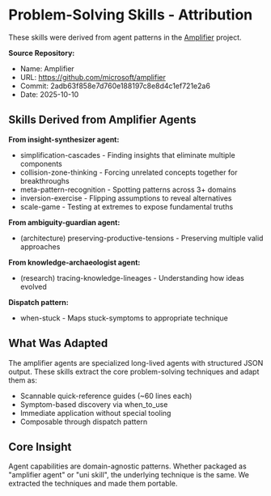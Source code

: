 # Problem-Solving Skills - Attribution

These skills were derived from agent patterns in the [Amplifier](https://github.com/microsoft/amplifier) project.

**Source Repository:**
- Name: Amplifier
- URL: https://github.com/microsoft/amplifier
- Commit: 2adb63f858e7d760e188197c8e8d4c1ef721e2a6
- Date: 2025-10-10

## Skills Derived from Amplifier Agents

**From insight-synthesizer agent:**
- simplification-cascades - Finding insights that eliminate multiple components
- collision-zone-thinking - Forcing unrelated concepts together for breakthroughs
- meta-pattern-recognition - Spotting patterns across 3+ domains
- inversion-exercise - Flipping assumptions to reveal alternatives
- scale-game - Testing at extremes to expose fundamental truths

**From ambiguity-guardian agent:**
- (architecture) preserving-productive-tensions - Preserving multiple valid approaches

**From knowledge-archaeologist agent:**
- (research) tracing-knowledge-lineages - Understanding how ideas evolved

**Dispatch pattern:**
- when-stuck - Maps stuck-symptoms to appropriate technique

## What Was Adapted

The amplifier agents are specialized long-lived agents with structured JSON output. These skills extract the core problem-solving techniques and adapt them as:

- Scannable quick-reference guides (~60 lines each)
- Symptom-based discovery via when_to_use
- Immediate application without special tooling
- Composable through dispatch pattern

## Core Insight

Agent capabilities are domain-agnostic patterns. Whether packaged as "amplifier agent" or "uni skill", the underlying technique is the same. We extracted the techniques and made them portable.
